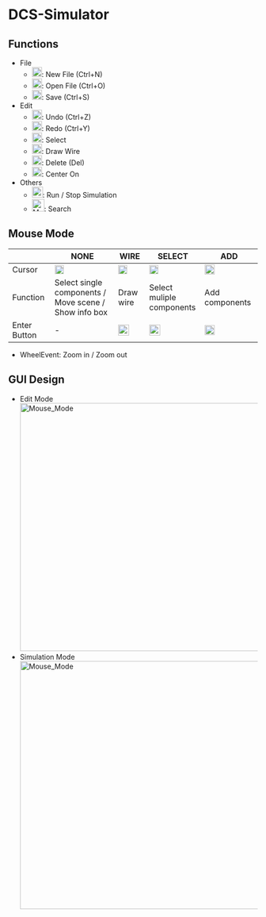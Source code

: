 # DCS-Simulator
## Functions
- File
  - <img src="https://user-images.githubusercontent.com/90590800/217146481-fcb5ee18-d4e0-44f9-acff-f84f5fe54099.png" alt="Mouse_Mode" width="20px"/>: New File (Ctrl+N)
  - <img src="https://user-images.githubusercontent.com/90590800/217146695-da52cddc-fbf5-46dd-90a8-9bc87a64cca1.png" alt="Mouse_Mode" width="20px"/>: Open File (Ctrl+O)
  - <img src="https://user-images.githubusercontent.com/90590800/217146753-24331c9d-0b69-467f-a3c1-c1550296ea04.png" alt="Mouse_Mode" width="20px"/>: Save (Ctrl+S)
- Edit
  - <img src="https://user-images.githubusercontent.com/90590800/217146886-f642d875-397c-4386-b31b-f2baab2343e7.png" alt="Mouse_Mode" width="20px"/>: Undo (Ctrl+Z)
  - <img src="https://user-images.githubusercontent.com/90590800/217146911-c8cf26b0-8178-4829-b8f1-299f831ad5cd.png" alt="Mouse_Mode" width="20px"/>: Redo (Ctrl+Y)
  - <img src="https://user-images.githubusercontent.com/90590800/217146937-2b3dac94-3b78-42d9-a5ad-fa152f2f7078.png" alt="Mouse_Mode" width="20px"/>: Select
  - <img src="https://user-images.githubusercontent.com/90590800/217146980-49538c60-46a8-4fe5-86ae-aca98fad9c8b.png" alt="Mouse_Mode" width="20px"/>: Draw Wire
  - <img src="https://user-images.githubusercontent.com/90590800/217147015-ff5b62ca-16c8-407d-bbf3-44b9c275aa15.png" alt="Mouse_Mode" width="20px"/>: Delete (Del)
  - <img src="https://user-images.githubusercontent.com/90590800/217147045-9579468d-4edf-4add-bcff-8a57540651e5.png" alt="Mouse_Mode" width="20px"/>: Center On
- Others
  - <img src="https://user-images.githubusercontent.com/90590800/217147283-6784e0cb-04aa-4db3-9fe1-901b3fcd9375.png" alt="Mouse_Mode" height="22px"/>: Run / Stop Simulation
  - <img src="https://user-images.githubusercontent.com/90590800/217147545-0d36cf8a-8217-43cd-8c88-e26f371d2f96.png" alt="Mouse_Mode" height="25px"/>: Search
## Mouse Mode
|  | NONE | WIRE | SELECT | ADD
| -------- | -------- | -------- | --- | --- |
| Cursor | <img src="https://user-images.githubusercontent.com/90590800/217149056-5f9d4a6f-483d-41e5-b08b-b07f28028f1f.png" alt="Mouse_Mode" height="18px"/>    | <img src="https://user-images.githubusercontent.com/90590800/217149468-4c6325d7-7df6-4c57-81c6-287bba053abf.png" alt="Mouse_Mode" height="18px"/>     | <img src="https://user-images.githubusercontent.com/90590800/217149468-4c6325d7-7df6-4c57-81c6-287bba053abf.png" alt="Mouse_Mode" height="18px"/> | <img src="https://user-images.githubusercontent.com/90590800/217149577-138ab779-a04c-46e8-9797-afde013b2933.png" alt="Mouse_Mode" height="20px"/> |
| Function | Select single components /<br>Move scene / Show info box | Draw wire | Select muliple<br>components | Add components |
| Enter Button | - | <img src="https://user-images.githubusercontent.com/90590800/217146980-49538c60-46a8-4fe5-86ae-aca98fad9c8b.png" alt="Mouse_Mode" height="22px"/> | <img src="https://user-images.githubusercontent.com/90590800/217146937-2b3dac94-3b78-42d9-a5ad-fa152f2f7078.png" alt="Mouse_Mode" height="22px"/> | <img src="https://user-images.githubusercontent.com/90590800/217149577-138ab779-a04c-46e8-9797-afde013b2933.png" alt="Mouse_Mode" height="20px"/> |
- WheelEvent:  Zoom in / Zoom out
## GUI Design
- Edit Mode  \
  <img src="https://user-images.githubusercontent.com/90590800/217147872-324e4568-5970-4ff5-9c8e-f70d856ae408.png" alt="Mouse_Mode" width="500px"/>
- Simulation Mode \
  <img src="https://user-images.githubusercontent.com/90590800/217148189-07975bc1-50b6-4df8-805b-e402ad7fbfed.png" alt="Mouse_Mode" width="500px"/>

